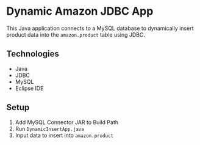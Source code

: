 # Dynamic Amazon JDBC App

This Java application connects to a MySQL database to dynamically insert product data into the `amazon.product` table using JDBC.

## Technologies
- Java
- JDBC
- MySQL
- Eclipse IDE

## Setup
1. Add MySQL Connector JAR to Build Path
2. Run `DynamicInsertApp.java`
3. Input data to insert into `amazon.product`

